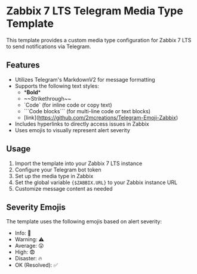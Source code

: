 # Zabbix 7 LTS Telegram Media Type Template

This template provides a custom media type configuration for Zabbix 7 LTS to send notifications via Telegram.

## Features

- Utilizes Telegram's MarkdownV2 for message formatting
- Supports the following text styles:
  - \***Bold***
  - \~~Strikethrough~~
  - \`Code` (for inline code or copy text)
  - \```Code blocks``` (for multi-line code or text blocks)
  - \[link](https://github.com/2mcreations/Telegram-Emoji-Zabbix)
- Includes hyperlinks to directly access issues in Zabbix
- Uses emojis to visually represent alert severity

## Usage

1. Import the template into your Zabbix 7 LTS instance
2. Configure your Telegram bot token
3. Set up the media type in Zabbix
4. Set the global variable `{$ZABBIX.URL}` to your Zabbix instance URL
5. Customize message content as needed

## Severity Emojis

The template uses the following emojis based on alert severity:

- Info: 👀
- Warning: ⚠️
- Average: 😲
- High: 😨
- Disaster: 🔥
- OK (Resolved): ✅
